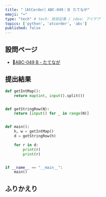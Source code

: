```yaml
---
title: "［AtCorder］ABC-049｜Ｂ たてなが"
emoji: "⌨️"
type: "tech" # tech: 技術記事 / idea: アイデア
topics: ['python', 'atcorder', 'abc']
published: false
---
```


## 設問ページ

- 🔗[ABC-049 B - たてなが](https://atcoder.jp/contests/abc049/tasks/abc049_b)

## 提出結果

```python
def getIntMap():
    return map(int, input().split())


def getStringRow(N):
    return [input() for _ in range(N)]


def main():
    h, w = getIntMap()
    d = getStringRow(h)

    for r in d:
        print(r)
        print(r)


if __name__ == "__main__":
    main()
```

## ふりかえり
